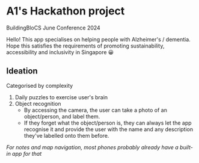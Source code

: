 # A1's Hackathon project

BuildingBloCS June Conference 2024

Hello! This app specialises on helping people with Alzheimer's / dementia. Hope this satisfies the requirements of promoting sustainability, accessibility and inclusivity in Singapore &#128512;

## Ideation
Categorised by complexity

1. Daily puzzles to exercise user's brain
2. Object recognition
  	- By accessing the camera, the user can take a photo of an object/person, and label them.
  	- If they forget what the object/person is, they can always let the app recognise it and provide the user with the name and any description they've labelled onto them before.
  	
_For notes and map navigation, most phones probably already have a built-in app for that_
